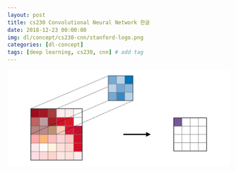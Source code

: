 ```yaml
---
layout: post
title: cs230 Convolutional Neural Network 한글
date: 2018-12-23 00:00:00
img: dl/concept/cs230-cnn/stanford-logo.png
categories: [dl-concept] 
tags: [deep learning, cs230, cnn] # add tag
---
```


![2](../assets/img/dl/concept/cs230-cnn/convolution-layer-a.png)
